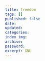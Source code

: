 ```yaml
---
title: freedom
tags: []
published: false
date:
updated:
categories:
index_img:
archive:
password:
excerpt: GNU
---
```


